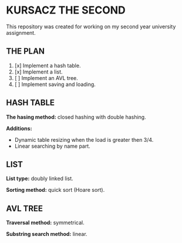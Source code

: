 KURSACZ THE SECOND
==================

This repository was created for working on my second year university assignment.

THE PLAN
--------

1. [x] Implement a hash table.
2. [x] Implement a list.
3. [ ] Implement an AVL tree.
4. [ ] Implement saving and loading.

HASH TABLE
----------

**The hasing method:** closed hashing with double hashing.

**Additions:**
- Dynamic table resizing when the load is greater then 3/4.
- Linear searching by name part.

LIST
----

**List type:** doubly linked list.

**Sorting method:** quick sort (Hoare sort).

AVL TREE
--------

**Traversal method:** symmetrical.

**Substring search method:** linear.
